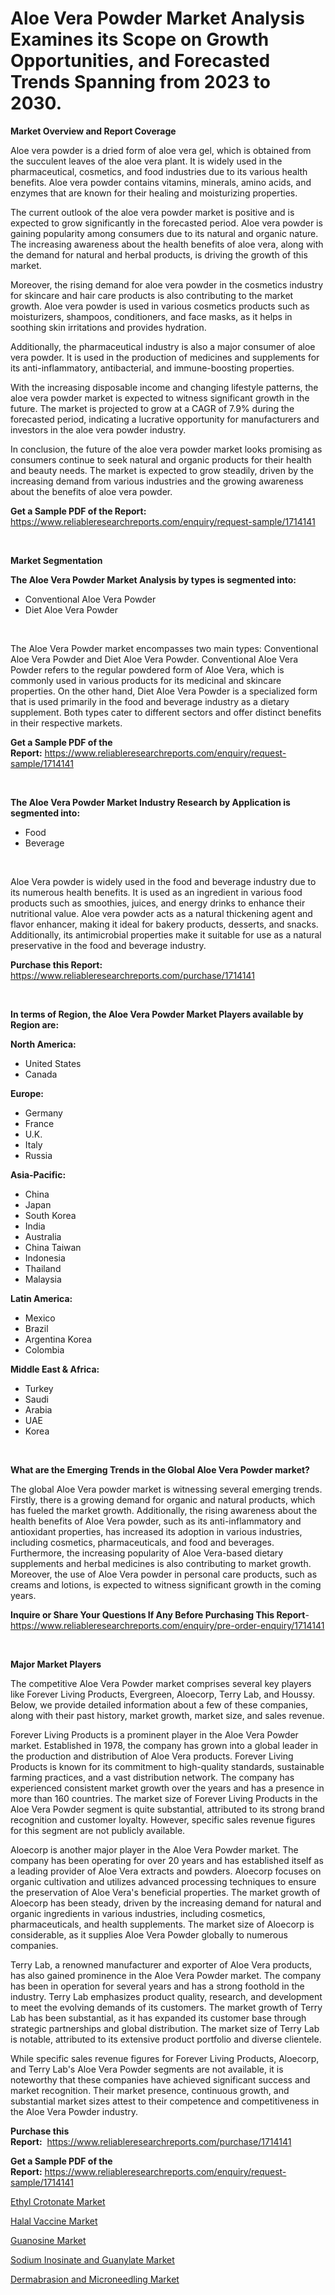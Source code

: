 <p><h1>Aloe Vera Powder Market Analysis Examines its Scope on Growth Opportunities, and Forecasted Trends Spanning from 2023 to 2030.</h1></p><p><strong>Market Overview and Report Coverage</strong></p>
<p><p>Aloe vera powder is a dried form of aloe vera gel, which is obtained from the succulent leaves of the aloe vera plant. It is widely used in the pharmaceutical, cosmetics, and food industries due to its various health benefits. Aloe vera powder contains vitamins, minerals, amino acids, and enzymes that are known for their healing and moisturizing properties.</p><p>The current outlook of the aloe vera powder market is positive and is expected to grow significantly in the forecasted period. Aloe vera powder is gaining popularity among consumers due to its natural and organic nature. The increasing awareness about the health benefits of aloe vera, along with the demand for natural and herbal products, is driving the growth of this market.</p><p>Moreover, the rising demand for aloe vera powder in the cosmetics industry for skincare and hair care products is also contributing to the market growth. Aloe vera powder is used in various cosmetics products such as moisturizers, shampoos, conditioners, and face masks, as it helps in soothing skin irritations and provides hydration.</p><p>Additionally, the pharmaceutical industry is also a major consumer of aloe vera powder. It is used in the production of medicines and supplements for its anti-inflammatory, antibacterial, and immune-boosting properties.</p><p>With the increasing disposable income and changing lifestyle patterns, the aloe vera powder market is expected to witness significant growth in the future. The market is projected to grow at a CAGR of 7.9% during the forecasted period, indicating a lucrative opportunity for manufacturers and investors in the aloe vera powder industry.</p><p>In conclusion, the future of the aloe vera powder market looks promising as consumers continue to seek natural and organic products for their health and beauty needs. The market is expected to grow steadily, driven by the increasing demand from various industries and the growing awareness about the benefits of aloe vera powder.</p></p>
<p><strong>Get a Sample PDF of the Report:</strong> <a href="https://www.reliableresearchreports.com/enquiry/request-sample/1714141">https://www.reliableresearchreports.com/enquiry/request-sample/1714141</a></p>
<p>&nbsp;</p>
<p><strong>Market Segmentation</strong></p>
<p><strong>The Aloe Vera Powder Market Analysis by types is segmented into:</strong></p>
<p><ul><li>Conventional Aloe Vera Powder</li><li>Diet Aloe Vera Powder</li></ul></p>
<p>&nbsp;</p>
<p><p>The Aloe Vera Powder market encompasses two main types: Conventional Aloe Vera Powder and Diet Aloe Vera Powder. Conventional Aloe Vera Powder refers to the regular powdered form of Aloe Vera, which is commonly used in various products for its medicinal and skincare properties. On the other hand, Diet Aloe Vera Powder is a specialized form that is used primarily in the food and beverage industry as a dietary supplement. Both types cater to different sectors and offer distinct benefits in their respective markets.</p></p>
<p><strong>Get a Sample PDF of the Report:</strong>&nbsp;<a href="https://www.reliableresearchreports.com/enquiry/request-sample/1714141">https://www.reliableresearchreports.com/enquiry/request-sample/1714141</a></p>
<p>&nbsp;</p>
<p><strong>The Aloe Vera Powder Market Industry Research by Application is segmented into:</strong></p>
<p><ul><li>Food</li><li>Beverage</li></ul></p>
<p>&nbsp;</p>
<p><p>Aloe Vera powder is widely used in the food and beverage industry due to its numerous health benefits. It is used as an ingredient in various food products such as smoothies, juices, and energy drinks to enhance their nutritional value. Aloe vera powder acts as a natural thickening agent and flavor enhancer, making it ideal for bakery products, desserts, and snacks. Additionally, its antimicrobial properties make it suitable for use as a natural preservative in the food and beverage industry.</p></p>
<p><strong>Purchase this Report:</strong>&nbsp; <a href="https://www.reliableresearchreports.com/purchase/1714141">https://www.reliableresearchreports.com/purchase/1714141</a></p>
<p>&nbsp;</p>
<p><strong>In terms of Region, the Aloe Vera Powder Market Players available by Region are:</strong></p>
<p>
    <p> <strong> North America: </strong>
        <ul>
            <li>United States</li>
            <li>Canada</li>
        </ul>
        </p> 
    <p> <strong> Europe: </strong>
        <ul>
            <li>Germany</li>
            <li>France</li>
            <li>U.K.</li>
            <li>Italy</li>
            <li>Russia</li>
        </ul>
        </p> 
    <p> <strong> Asia-Pacific: </strong>
        <ul>
            <li>China</li>
            <li>Japan</li>
            <li>South Korea</li>
            <li>India</li>
            <li>Australia</li>
            <li>China Taiwan</li>
            <li>Indonesia</li>
            <li>Thailand</li>
            <li>Malaysia</li>
        </ul>
        </p> 
    <p> <strong> Latin America: </strong>
        <ul>
            <li>Mexico</li>
            <li>Brazil</li>
            <li>Argentina Korea</li>
            <li>Colombia</li>
        </ul>
        </p> 
    <p> <strong> Middle East & Africa: </strong>
        <ul>
            <li>Turkey</li>
            <li>Saudi</li>
            <li>Arabia</li>
            <li>UAE</li>
            <li>Korea</li>
        </ul>
    </p>
    </p>
<p>&nbsp;</p>
<p><strong>What are the Emerging Trends in the Global Aloe Vera Powder market?</strong></p>
<p><p>The global Aloe Vera powder market is witnessing several emerging trends. Firstly, there is a growing demand for organic and natural products, which has fueled the market growth. Additionally, the rising awareness about the health benefits of Aloe Vera powder, such as its anti-inflammatory and antioxidant properties, has increased its adoption in various industries, including cosmetics, pharmaceuticals, and food and beverages. Furthermore, the increasing popularity of Aloe Vera-based dietary supplements and herbal medicines is also contributing to market growth. Moreover, the use of Aloe Vera powder in personal care products, such as creams and lotions, is expected to witness significant growth in the coming years.</p></p>
<p><strong>Inquire or Share Your Questions If Any Before Purchasing This Report</strong>- <a href="https://www.reliableresearchreports.com/enquiry/pre-order-enquiry/1714141">https://www.reliableresearchreports.com/enquiry/pre-order-enquiry/1714141</a></p>
<p>&nbsp;</p>
<p><strong>Major Market Players</strong></p>
<p><p>The competitive Aloe Vera Powder market comprises several key players like Forever Living Products, Evergreen, Aloecorp, Terry Lab, and Houssy. Below, we provide detailed information about a few of these companies, along with their past history, market growth, market size, and sales revenue.</p><p>Forever Living Products is a prominent player in the Aloe Vera Powder market. Established in 1978, the company has grown into a global leader in the production and distribution of Aloe Vera products. Forever Living Products is known for its commitment to high-quality standards, sustainable farming practices, and a vast distribution network. The company has experienced consistent market growth over the years and has a presence in more than 160 countries. The market size of Forever Living Products in the Aloe Vera Powder segment is quite substantial, attributed to its strong brand recognition and customer loyalty. However, specific sales revenue figures for this segment are not publicly available.</p><p>Aloecorp is another major player in the Aloe Vera Powder market. The company has been operating for over 20 years and has established itself as a leading provider of Aloe Vera extracts and powders. Aloecorp focuses on organic cultivation and utilizes advanced processing techniques to ensure the preservation of Aloe Vera's beneficial properties. The market growth of Aloecorp has been steady, driven by the increasing demand for natural and organic ingredients in various industries, including cosmetics, pharmaceuticals, and health supplements. The market size of Aloecorp is considerable, as it supplies Aloe Vera Powder globally to numerous companies.</p><p>Terry Lab, a renowned manufacturer and exporter of Aloe Vera products, has also gained prominence in the Aloe Vera Powder market. The company has been in operation for several years and has a strong foothold in the industry. Terry Lab emphasizes product quality, research, and development to meet the evolving demands of its customers. The market growth of Terry Lab has been substantial, as it has expanded its customer base through strategic partnerships and global distribution. The market size of Terry Lab is notable, attributed to its extensive product portfolio and diverse clientele.</p><p>While specific sales revenue figures for Forever Living Products, Aloecorp, and Terry Lab's Aloe Vera Powder segments are not available, it is noteworthy that these companies have achieved significant success and market recognition. Their market presence, continuous growth, and substantial market sizes attest to their competence and competitiveness in the Aloe Vera Powder industry.</p></p>
<p><strong>Purchase this Report:</strong>&nbsp;&nbsp;<a href="https://www.reliableresearchreports.com/purchase/1714141">https://www.reliableresearchreports.com/purchase/1714141</a></p>
<p></p>
<p><strong>Get a Sample PDF of the Report:</strong>&nbsp;<a href="https://www.reliableresearchreports.com/enquiry/request-sample/1714141">https://www.reliableresearchreports.com/enquiry/request-sample/1714141</a></p>
<p><p><a href="https://www.linkedin.com/pulse/ethyl-crotonate-market-size-share-global-analysis-8d2be/">Ethyl Crotonate Market</a></p><p><a href="https://medium.com/@holliswelch2023/halal-vaccine-market-insight-market-trends-growth-forecasted-from-2023-to-2030-9c2b93189f73">Halal Vaccine Market</a></p><p><a href="https://www.linkedin.com/pulse/guanosine-market-size-2023-2030-global-industrial-n4zpe/">Guanosine Market</a></p><p><a href="https://www.linkedin.com/pulse/sodium-inosinate-guanylate-market-research-report-provides-xeche/">Sodium Inosinate and Guanylate Market</a></p><p><a href="https://medium.com/@vilmalittel/dermabrasion-and-microneedling-market-analysis-and-sze-forecasted-for-period-from-2023-to-2030-091c1aaf9658">Dermabrasion and Microneedling Market</a></p></p>